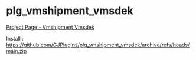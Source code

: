 # plg_vmshipment_vmsdek

[Project Page - Vmshipment Vmsdek](https://github.com/GJPlugins/plg_vmshipment_vmsdek)

Install : https://github.com/GJPlugins/plg_vmshipment_vmsdek/archive/refs/heads/main.zip

